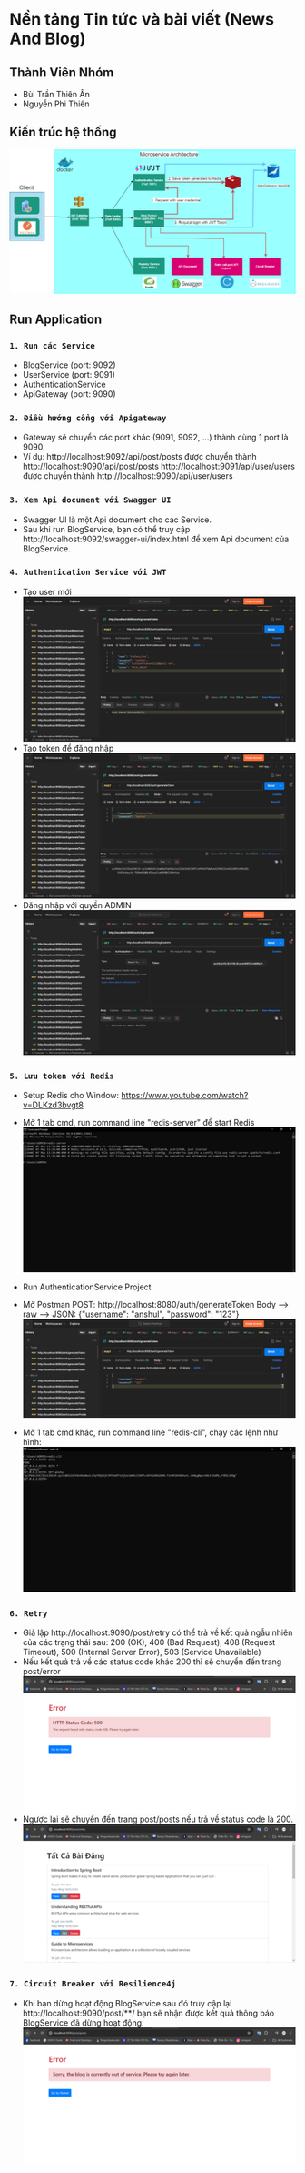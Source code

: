 # Nền tảng Tin tức và bài viết (News And Blog)

## Thành Viên Nhóm
- Bùi Trần Thiên Ân
- Nguyễn Phi Thiên
## Kiến trúc hệ thống
  ![.](demo-images/ktpm.png)
## Run Application

### `1. Run các Service`
+ BlogService (port: 9092)
+ UserService (port: 9091)
+ AuthenticationService
+ ApiGateway (port: 9090)

### `2. Điều hướng cổng với Apigateway`
+ Gateway sẽ chuyển các port khác (9091, 9092, ...) thành cùng 1 port là 9090.
+ Ví dụ:
http://localhost:9092/api/post/posts được chuyển thành http://localhost:9090/api/post/posts 
http://localhost:9091/api/user/users được chuyển thành http://localhost:9090/api/user/users


### `3. Xem Api document với Swagger UI`
+ Swagger UI là một Api document cho các Service.
+ Sau khi run BlogService, bạn có thể truy cập http://localhost:9092/swagger-ui/index.html để xem Api document của BlogService.


### `4. Authentication Service với JWT`
+ Tạo user mới
  ![.](demo-images/add-new-user.PNG)
+ Tạo token để đăng nhập
  ![.](demo-images/generate-token.PNG)
+ Đăng nhập với quyền ADMIN
  ![.](demo-images/login-admin.PNG)


### `5. Lưu token với Redis`
+ Setup Redis cho Window:
   https://www.youtube.com/watch?v=DLKzd3bvgt8

+ Mở 1 tab cmd, run command line "redis-server" để start Redis
  ![.](demo-images/redis-server.PNG)
+ Run AuthenticationService Project
+ Mở Postman
  POST: http://localhost:8080/auth/generateToken
  Body --> raw --> JSON: {"username": "anshul", "password": "123"}
  ![.](demo-images/redis-postman.PNG)
+ Mở 1 tab cmd khác, run command line "redis-cli", chạy các lệnh như hình:
  ![.](demo-images/redis-client.PNG)


### `6. Retry`
+ Giả lập http://localhost:9090/post/retry có thể trả về kết quả ngẫu nhiên của các trạng thái sau: 200 (OK), 400 (Bad Request), 408 (Request Timeout), 500 (Internal Server Error), 503 (Service Unavailable)
+ Nếu kết quả trả về các status code khác 200 thì sẽ chuyển đến trang post/error
  ![.](demo-images/retry.PNG)
+ Ngược lại sẽ chuyển đến trang post/posts nếu trả về status code là 200.
  ![.](demo-images/retry-success.PNG)

### `7. Circuit Breaker với Resilience4j`
+ Khi bạn dừng hoạt động BlogService sau đó truy cập lại http://localhost:9090/post/**/ bạn sẽ nhận được kết quả thông báo BlogService đã dừng hoạt động.
  ![.](demo-images/circuit-breaker.PNG)
